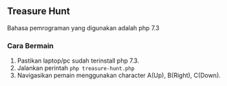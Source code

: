 ## Treasure Hunt
Bahasa pemrograman yang digunakan adalah php 7.3

### Cara Bermain
1. Pastikan laptop/pc sudah terinstall php 7.3.
2. Jalankan perintah `php treasure-hunt.php`
3. Navigasikan pemain menggunakan character A(Up), B(Right), C(Down).
